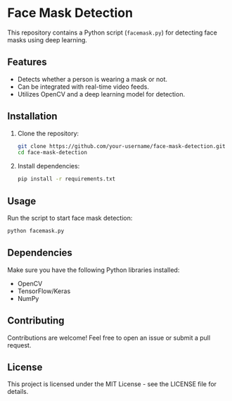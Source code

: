 # Face Mask Detection

This repository contains a Python script (`facemask.py`) for detecting face masks using deep learning.

## Features
- Detects whether a person is wearing a mask or not.
- Can be integrated with real-time video feeds.
- Utilizes OpenCV and a deep learning model for detection.

## Installation
1. Clone the repository:
   ```bash
   git clone https://github.com/your-username/face-mask-detection.git
   cd face-mask-detection
   ```
2. Install dependencies:
   ```bash
   pip install -r requirements.txt
   ```

## Usage
Run the script to start face mask detection:
```bash
python facemask.py
```

## Dependencies
Make sure you have the following Python libraries installed:
- OpenCV
- TensorFlow/Keras
- NumPy

## Contributing
Contributions are welcome! Feel free to open an issue or submit a pull request.

## License
This project is licensed under the MIT License - see the LICENSE file for details.
